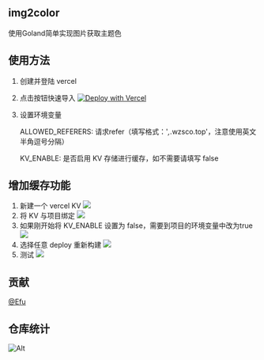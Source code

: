 ## img2color
使用Goland简单实现图片获取主题色

## 使用方法
1. 创建并登陆 vercel
2. 点击按钮快速导入
[![Deploy with Vercel](https://vercel.com/button)](https://vercel.com/new/clone?repository-url=https://github.com/wleelw/img2color&env=ALLOWED_REFERERS,KV_ENABLE&project-name=img2color&repo-name=img2color)
3. 设置环境变量
    
    ALLOWED_REFERERS: 请求refer（填写格式：'*,*.wzsco.top'，注意使用英文半角逗号分隔）

    KV_ENABLE: 是否启用 KV 存储进行缓存，如不需要请填写 false

## 增加缓存功能

1. 新建一个 vercel KV
   ![](https://github.com/wleelw/img2color/assets/74389842/fa435feb-c311-4044-8954-876729185027)
2. 将 KV 与项目绑定
   ![](https://github.com/wleelw/img2color/assets/74389842/c288a9ca-9416-46c5-af8a-9210e5f826c5)
3. 如果刚开始将 KV_ENABLE 设置为 false，需要到项目的环境变量中改为true
   ![](https://github.com/wleelw/img2color/assets/74389842/6985efab-4eb5-48c7-ba96-4675fc6e7ad7)
4. 选择任意 deploy 重新构建
   ![](https://github.com/wleelw/img2color/assets/74389842/4649aba6-c455-444b-bb50-5d6e8f7982a7)
5. 测试
   ![](https://github.com/wleelw/img2color/assets/74389842/f2e95b9b-4756-419b-aad6-2caab03e12ac)

## 贡献
[@Efu](https://github.com/efuo/)

## 仓库统计
![Alt](https://repobeats.axiom.co/api/embed/9a7ae5077e31ed3b650612589a712c220da1dd18.svg "Repobeats analytics image")
